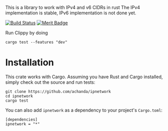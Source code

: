 This is a library to work with IPv4 and v6 CIDRs in rust
The IPv4 implementation is stable, IPv6 implementation is not done yet.

[![Build Status](https://travis-ci.org/achanda/ipnetwork.svg?branch=master)](https://travis-ci.org/achanda/ipnetwork)
[![Merit Badge](http://meritbadge.herokuapp.com/ipnetwork)](https://crates.io/crates/ipnetwork)

Run Clippy by doing
```
cargo test --features "dev"
```

Installation
=============
This crate works with Cargo. Assuming you have Rust and Cargo installed, simply check out the source and run tests:
```
git clone https://github.com/achanda/ipnetwork
cd ipnetwork
cargo test
```

You can also add `ipnetwork` as a dependency to your project's `Cargo.toml`:
```
[dependencies]
ipnetwork = "*"
```
